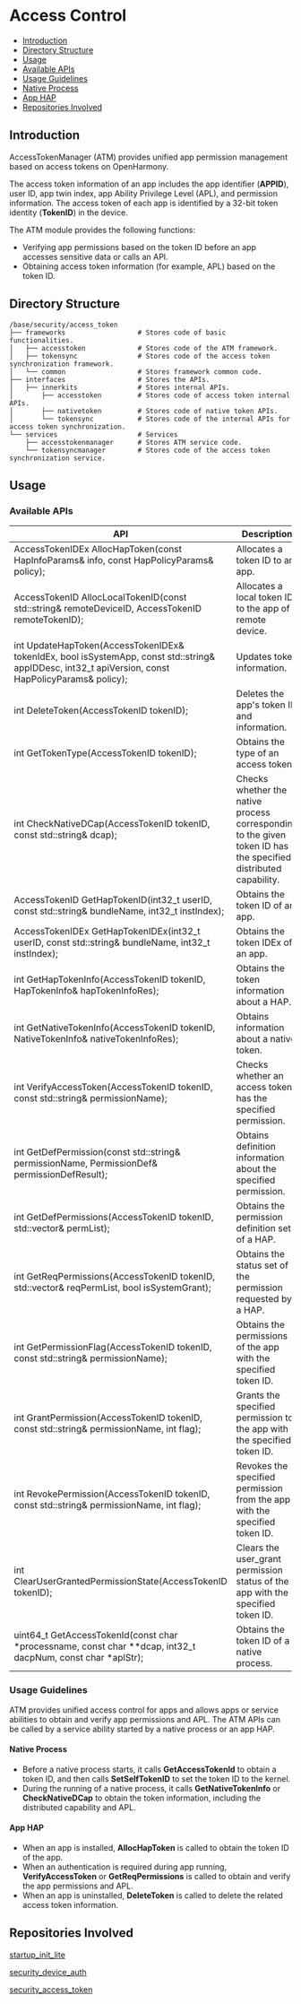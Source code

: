 # Access Control<a name="EN-US_TOPIC_0000001101239136"></a>

 - [Introduction<a name="section11660541593"></a>](#introduction)
 - [Directory Structure<a name="section161941989596"></a>](#directory-structure)
 - [Usage<a name="section137768191623"></a>](#usage)
  - [Available APIs<a name="section1551164914237"></a>](#available-apis)
  - [Usage Guidelines<a name="section129654513264"></a>](#usage-guidelines)
   - [Native Process](#native-process)
   - [App HAP](#app-hap)
 - [Repositories Involved<a name="section1371113476307"></a>](#repositories-involved)

## Introduction<a name="section11660541593"></a>

AccessTokenManager (ATM) provides unified app permission management based on access tokens on OpenHarmony.

The access token information of an app includes the app identifier (**APPID**), user ID, app twin index, app Ability Privilege Level (APL), and permission information. The access token of each app is identified by a 32-bit token identity (**TokenID**) in the device.

The ATM module provides the following functions:
-   Verifying app permissions based on the token ID before an app accesses sensitive data or calls an API.
-   Obtaining access token information (for example, APL) based on the token ID.

## Directory Structure<a name="section161941989596"></a>

```
/base/security/access_token
├── frameworks                  # Stores code of basic functionalities.
│   ├── accesstoken             # Stores code of the ATM framework.
│   ├── tokensync               # Stores code of the access token synchronization framework.
│   └── common                  # Stores framework common code.
├── interfaces                  # Stores the APIs.
│   ├── innerkits               # Stores internal APIs.
│       ├── accesstoken         # Stores code of access token internal APIs.
│       ├── nativetoken         # Stores code of native token APIs.
│       └── tokensync           # Stores code of the internal APIs for access token synchronization.
└── services                    # Services
    ├── accesstokenmanager      # Stores ATM service code.
    └── tokensyncmanager        # Stores code of the access token synchronization service. 
```

## Usage<a name="section137768191623"></a>
### Available APIs<a name="section1551164914237"></a>

| **API**| **Description**|
| --- | --- |
| AccessTokenIDEx AllocHapToken(const HapInfoParams& info, const HapPolicyParams& policy); | Allocates a token ID to an app.|
| AccessTokenID AllocLocalTokenID(const std::string& remoteDeviceID, AccessTokenID remoteTokenID); | Allocates a local token ID to the app of a remote device.|
| int UpdateHapToken(AccessTokenIDEx& tokenIdEx, bool isSystemApp, const std::string& appIDDesc, int32_t apiVersion, const HapPolicyParams& policy); | Updates token information.|
| int DeleteToken(AccessTokenID tokenID); | Deletes the app's token ID and information.|
| int GetTokenType(AccessTokenID tokenID); | Obtains the type of an access token.|
| int CheckNativeDCap(AccessTokenID tokenID, const std::string& dcap); | Checks whether the native process corresponding to the given token ID has the specified distributed capability.|
| AccessTokenID GetHapTokenID(int32_t userID, const std::string& bundleName, int32_t instIndex); | Obtains the token ID of an app.|
| AccessTokenIDEx GetHapTokenIDEx(int32_t userID, const std::string& bundleName, int32_t instIndex); | Obtains the token IDEx of an app.|
| int GetHapTokenInfo(AccessTokenID tokenID, HapTokenInfo& hapTokenInfoRes); | Obtains the token information about a HAP.|
| int GetNativeTokenInfo(AccessTokenID tokenID, NativeTokenInfo& nativeTokenInfoRes); | Obtains information about a native token.|
| int VerifyAccessToken(AccessTokenID tokenID, const std::string& permissionName); | Checks whether an access token has the specified permission.|
| int GetDefPermission(const std::string& permissionName, PermissionDef& permissionDefResult); | Obtains definition information about the specified permission.|
| int GetDefPermissions(AccessTokenID tokenID, std::vector<PermissionDef>& permList); | Obtains the permission definition set of a HAP.|
| int GetReqPermissions(AccessTokenID tokenID, std::vector<PermissionStateFull>& reqPermList, bool isSystemGrant); | Obtains the status set of the permission requested by a HAP.|
| int GetPermissionFlag(AccessTokenID tokenID, const std::string& permissionName); | Obtains the permissions of the app with the specified token ID.|
| int GrantPermission(AccessTokenID tokenID, const std::string& permissionName, int flag); | Grants the specified permission to the app with the specified token ID.|
| int RevokePermission(AccessTokenID tokenID, const std::string& permissionName, int flag); | Revokes the specified permission from the app with the specified token ID.|
| int ClearUserGrantedPermissionState(AccessTokenID tokenID); | Clears the user_grant permission status of the app with the specified token ID.|
| uint64_t GetAccessTokenId(const char *processname, const char **dcap, int32_t dacpNum, const char *aplStr); | Obtains the token ID of a native process.|

### Usage Guidelines<a name="section129654513264"></a>
ATM provides unified access control for apps and allows apps or service abilities to obtain and verify app permissions and APL. The ATM APIs can be called by a service ability started by a native process or an app HAP.

#### Native Process
-  Before a native process starts, it calls **GetAccessTokenId** to obtain a token ID, and then calls **SetSelfTokenID** to set the token ID to the kernel.
-  During the running of a native process, it calls **GetNativeTokenInfo** or **CheckNativeDCap** to obtain the token information, including the distributed capability and APL.

#### App HAP
-  When an app is installed, **AllocHapToken** is called to obtain the token ID of the app.
-  When an authentication is required during app running, **VerifyAccessToken** or **GetReqPermissions** is called to obtain and verify the app permissions and APL.
-  When an app is uninstalled, **DeleteToken** is called to delete the related access token information.

## Repositories Involved<a name="section1371113476307"></a>

[startup\_init\_lite](https://gitee.com/openharmony/startup_init_lite/blob/master/README.md)

[security\_device\_auth](https://gitee.com/openharmony/security_device_auth/blob/master/README.md)

[security\_access\_token](https://gitee.com/openharmony/security_access_token/blob/master/README.md)

